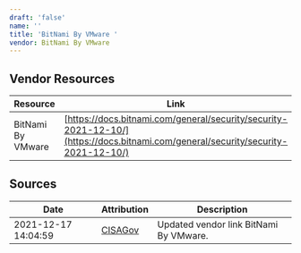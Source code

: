 ```yaml
---
draft: 'false'
name: ''
title: 'BitNami By VMware '
vendor: BitNami By VMware
---
```


## Vendor Resources
| Resource | Link |
| --- | --- |
| BitNami By VMware | [https://docs.bitnami.com/general/security/security-2021-12-10/](https://docs.bitnami.com/general/security/security-2021-12-10/) |



## Sources
| Date | Attribution | Description |
| --- | --- | --- |
| 2021-12-17 14:04:59 | [CISAGov](https://raw.githubusercontent.com/cisagov/log4j-affected-db/develop/README.md) | Updated vendor link BitNami By VMware.  |
